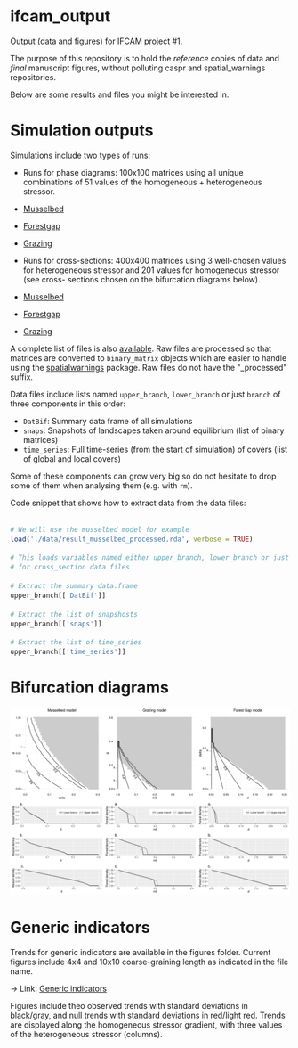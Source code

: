 # ifcam_output

Output (data and figures) for IFCAM project #1.

The purpose of this repository is to hold the *reference* copies of data and
*final* manuscript figures, without polluting caspr and spatial_warnings
repositories.

Below are some results and files you might be interested in.


# Simulation outputs

Simulations include two types of runs:

 - Runs for phase diagrams: 100x100 matrices using all unique combinations
 of 51 values of the homogeneous + heterogeneous stressor.

  - [Musselbed](http://alex.lecairn.org/ifcam/result_musselbed_processed.rda)
  - [Forestgap](http://alex.lecairn.org/ifcam/result_forestgap_processed.rda)
  - [Grazing](http://alex.lecairn.org/ifcam/result_grazing_processed.rda)

 - Runs for cross-sections: 400x400 matrices using 3 well-chosen values for
 heterogeneous stressor and 201 values for homogeneous stressor (see cross-
 sections chosen on the bifurcation diagrams below).

  - [Musselbed](http://alex.lecairn.org/ifcam/result_musselbed_cs_processed.rda)
  - [Forestgap](http://alex.lecairn.org/ifcam/result_forestgap_cs_processed.rda)
  - [Grazing](http://alex.lecairn.org/ifcam/result_grazing_cs_processed.rda)

A complete list of files is also [available](http://alex.lecairn.org/ifcam).
Raw files are processed so that matrices are converted to `binary_matrix` objects
which are easier to handle using the [spatialwarnings](http://github.com/fdschneider/spatial_warnings) package. Raw files do not have the "_processed" suffix.

Data files include lists named `upper_branch`, `lower_branch` or just `branch`
of three components in this order:

 - `DatBif`: Summary data frame of all simulations
 - `snaps`: Snapshots of landscapes taken around equilibrium (list of binary matrices)
 - `time_series`: Full time-series (from the start of simulation) of covers (list of global and local covers)

Some of these components can grow very big so do not hesitate to drop some of
them when analysing them (e.g. with `rm`).

Code snippet that shows how to extract data from the data files:

```r

# We will use the musselbed model for example
load('./data/result_musselbed_processed.rda', verbose = TRUE)

# This loads variables named either upper_branch, lower_branch or just branch
# for cross_section data files

# Extract the summary data.frame
upper_branch[['DatBif']]

# Extract the list of snapshosts
upper_branch[['snaps']]

# Extract the list of time_series
upper_branch[['time_series']]

```

# Bifurcation diagrams

![bifurcation_diagrams_all_models](./figures/bifurcation_diagrams/bifurc_diagram_all.png)


# Generic indicators

Trends for generic indicators are available in the figures folder. Current
figures include 4x4 and 10x10 coarse-graining length as indicated in the file
name.

-> Link: [Generic indicators](./figures/generic_indicators/)

Figures include theo observed trends with standard deviations in black/gray, and
null trends with standard deviations in red/light red. Trends are displayed
along the homogeneous stressor gradient, with three values of the heterogeneous
stressor (columns).

